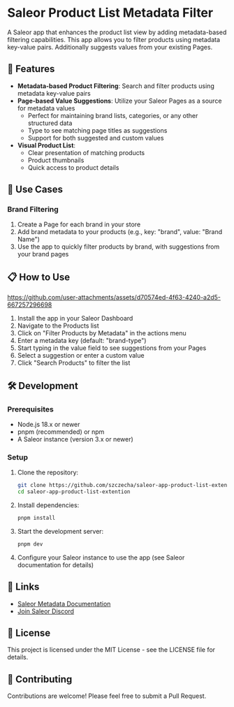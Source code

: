 # Saleor Product List Metadata Filter

A Saleor app that enhances the product list view by adding metadata-based filtering capabilities. This app allows you to filter products using metadata key-value pairs. Additionally suggests values from your existing Pages.

## 🌟 Features

- **Metadata-based Product Filtering**: Search and filter products using metadata key-value pairs
- **Page-based Value Suggestions**: Utilize your Saleor Pages as a source for metadata values
  - Perfect for maintaining brand lists, categories, or any other structured data
  - Type to see matching page titles as suggestions
  - Support for both suggested and custom values
- **Visual Product List**:
  - Clear presentation of matching products
  - Product thumbnails
  - Quick access to product details

## 🚀 Use Cases

### Brand Filtering
1. Create a Page for each brand in your store
2. Add brand metadata to your products (e.g., key: "brand", value: "Brand Name")
3. Use the app to quickly filter products by brand, with suggestions from your brand pages


## 📋 How to Use

https://github.com/user-attachments/assets/d70574ed-4f63-4240-a2d5-667257296698

1. Install the app in your Saleor Dashboard
2. Navigate to the Products list
3. Click on "Filter Products by Metadata" in the actions menu
4. Enter a metadata key (default: "brand-type")
5. Start typing in the value field to see suggestions from your Pages
6. Select a suggestion or enter a custom value
7. Click "Search Products" to filter the list

## 🛠️ Development

### Prerequisites
- Node.js 18.x or newer
- pnpm (recommended) or npm
- A Saleor instance (version 3.x or newer)

### Setup
1. Clone the repository:
   ```bash
   git clone https://github.com/szczecha/saleor-app-product-list-extention.git
   cd saleor-app-product-list-extention
   ```

2. Install dependencies:
   ```bash
   pnpm install
   ```

3. Start the development server:
   ```bash
   pnpm dev
   ```

4. Configure your Saleor instance to use the app (see Saleor documentation for details)

## 🔗 Links

- [Saleor Metadata Documentation](https://docs.saleor.io/docs/3.x/developer/metadata)
- [Join Saleor Discord](https://saleor.io/discord)

## 📝 License

This project is licensed under the MIT License - see the LICENSE file for details.

## 🤝 Contributing

Contributions are welcome! Please feel free to submit a Pull Request.
